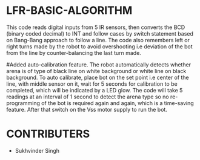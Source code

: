 # LFR-BASIC-ALGORITHM
This code reads digital inputs from 5 IR sensors, then converts the BCD (binary coded decimal) to INT and follow cases by switch statement based on Bang-Bang approach to follow a line. The code also remembers left or right turns made by the robot to avoid overshooting i.e deviation of the bot from the line by counter-balancing the last turn made.

#Added auto-calibration feature.
The robot automatically detects whether arena is of type of black line on white background or white line on black background. To auto calibrate, place bot on the set point i.e center of the line, with middle sensor on it, wait for 5 seconds for calibration to be completed, which will be indicated by a LED glow. The code will take 5 readings at an interval of 1 second to detect the arena type so no re-programming of the bot is required again and again, which is a time-saving feature. After that switch on the Vss motor supply to run the bot.

# CONTRIBUTERS
* Sukhvinder Singh

